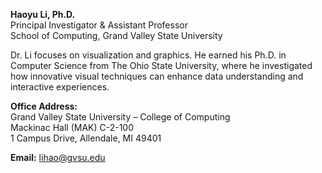 **Haoyu Li, Ph.D.**  
Principal Investigator & Assistant Professor  
School of Computing, Grand Valley State University  

Dr. Li focuses on visualization and graphics. He earned his Ph.D. in Computer Science from The Ohio State University, where he investigated how innovative visual techniques can enhance data understanding and interactive experiences.

**Office Address:**  
Grand Valley State University – College of Computing  
Mackinac Hall (MAK) C-2-100  
1 Campus Drive, Allendale, MI 49401  

**Email:** lihao@gvsu.edu  